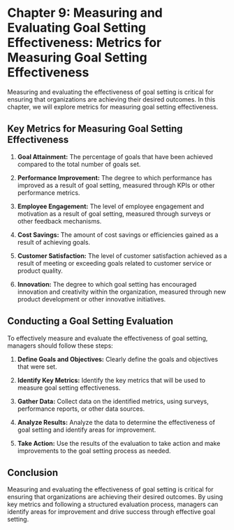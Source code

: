 Chapter 9: Measuring and Evaluating Goal Setting Effectiveness: Metrics for Measuring Goal Setting Effectiveness
================================================================================================================

Measuring and evaluating the effectiveness of goal setting is critical for ensuring that organizations are achieving their desired outcomes. In this chapter, we will explore metrics for measuring goal setting effectiveness.

Key Metrics for Measuring Goal Setting Effectiveness
----------------------------------------------------

1. **Goal Attainment:** The percentage of goals that have been achieved compared to the total number of goals set.

2. **Performance Improvement:** The degree to which performance has improved as a result of goal setting, measured through KPIs or other performance metrics.

3. **Employee Engagement:** The level of employee engagement and motivation as a result of goal setting, measured through surveys or other feedback mechanisms.

4. **Cost Savings:** The amount of cost savings or efficiencies gained as a result of achieving goals.

5. **Customer Satisfaction:** The level of customer satisfaction achieved as a result of meeting or exceeding goals related to customer service or product quality.

6. **Innovation:** The degree to which goal setting has encouraged innovation and creativity within the organization, measured through new product development or other innovative initiatives.

Conducting a Goal Setting Evaluation
------------------------------------

To effectively measure and evaluate the effectiveness of goal setting, managers should follow these steps:

1. **Define Goals and Objectives:** Clearly define the goals and objectives that were set.

2. **Identify Key Metrics:** Identify the key metrics that will be used to measure goal setting effectiveness.

3. **Gather Data:** Collect data on the identified metrics, using surveys, performance reports, or other data sources.

4. **Analyze Results:** Analyze the data to determine the effectiveness of goal setting and identify areas for improvement.

5. **Take Action:** Use the results of the evaluation to take action and make improvements to the goal setting process as needed.

Conclusion
----------

Measuring and evaluating the effectiveness of goal setting is critical for ensuring that organizations are achieving their desired outcomes. By using key metrics and following a structured evaluation process, managers can identify areas for improvement and drive success through effective goal setting.
